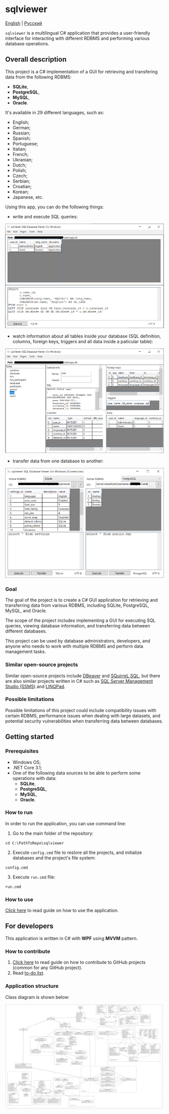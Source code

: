 # sqlviewer 

[English](README.md) | [Русский](README.ru.md)

`sqlviewer` is a multilingual C# application that provides a user-friendly interface for interacting with different RDBMS and performing various database operations.

## Overall description 

This project is a C# implementation of a GUI for retrieving and transfering data from the following RDBMS: 
- **SQLite**,
- **PostgreSQL**,
- **MySQL**,
- **Oracle**. 

It's available in 29 different languages, such as: 
- English;
- German;
- Russian;
- Spanish;
- Portuguese;
- Italian;
- French;
- Ukranian;
- Dutch;
- Polish;
- Czech;
- Serbian;
- Croatian;
- Korean;
- Japanese, etc. 

Using this app, you can do the following things: 

- write and execute SQL queries:

![Example (UI, query)](docs/img/ui_query.png)

- watch information about all tables inside your database (SQL definition, columns, foreign keys, triggers and all data inside a paticular table): 

![Example (UI, tables)](docs/img/ui_tables.png)

- transfer data from one database to another:

![Example (UI, connections)](docs/img/ui_connections.png)

### Goal

The goal of the project is to create a C# GUI application for retrieving and transferring data from various RDBMS, including SQLite, PostgreSQL, MySQL, and Oracle.

The scope of the project includes implementing a GUI for executing SQL queries, viewing database information, and transferring data between different databases.

This project can be used by database administrators, developers, and anyone who needs to work with multiple RDBMS and perform data management tasks.

### Similar open-source projects

Similar open-source projects include [DBeaver](https://github.com/dbeaver/dbeaver) and [SQuirreL SQL](https://github.com/squirrel-sql-client), but there are also similar projects written in C# such as [SQL Server Management Studio (SSMS)](https://docs.microsoft.com/en-us/sql/ssms/download-sql-server-management-studio-ssms?view=sql-server-ver15) and [LINQPad](http://linqpad.net/).

### Possible limitations

Possible limitations of this project could include compatibility issues with certain RDBMS, performance issues when dealing with large datasets, and potential security vulnerabilities when transferring data between databases.

## Getting started

### Prerequisites

- Windows OS; 
- .NET Core 3.1; 
- One of the following data sources to be able to perform some operations with data: 
    - **SQLite**,
    - **PostgreSQL**,
    - **MySQL**,
    - **Oracle**.

### How to run 

In order to run the application, you can use command line: 
1. Go to the main folder of the repository: 
```
cd C:\PathToRepo\sqlviewer 
```
2. Execute `config.cmd` file to restore all the projects, and initialize databases and the project's file system: 
```
config.cmd
```
3. Execute `run.cmd` file: 
```
run.cmd 
```

### How to use 

[Click here](docs/HowToUse.md) to read guide on how to use the application. 

## For developers 

This application is written in C# with **WPF** using **MVVM** pattern. 

### How to contribute

1. [Click here](https://docs.github.com/en/get-started/quickstart/contributing-to-projects) to read guide on how to contribute to GitHub projects (common for any GitHub project). 
2. Read [to-do list](docs/ToDoList.md). 

### Application structure 

Class diagram is shown below:

![Class diagram: SqlViewer](docs/img/sqlviewer_classdiagram.png)

